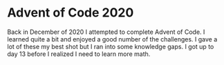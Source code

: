 # Advent of Code 2020

Back in December of 2020 I attempted to complete Advent of Code.  I learned quite a bit and enjoyed a good number of the challenges.  I gave a lot of these my best shot but I ran into some knowledge gaps.  I got up to day 13 before I realized I need to learn more math.
